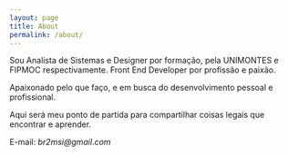 ```yaml
---
layout: page
title: About
permalink: /about/
---
```


Sou Analista de Sistemas e Designer por formação, pela UNIMONTES e FIPMOC respectivamente. Front End Developer por profissão e paixão.

Apaixonado pelo que faço, e em busca do desenvolvimento pessoal e profissional.

Aqui será meu ponto de partida para compartilhar coisas legais que encontrar e aprender.

E-mail: _br2msi@gmail.com_